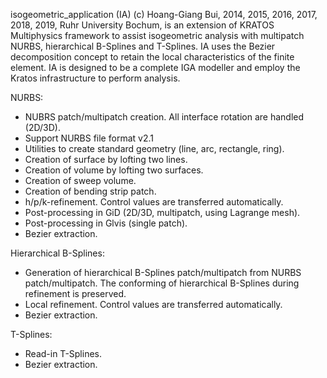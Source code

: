 isogeometric_application (IA) (c) Hoang-Giang Bui, 2014, 2015, 2016, 2017, 2018, 2019, Ruhr University Bochum, is an extension of KRATOS Multiphysics framework to assist isogeometric analysis with multipatch NURBS, hierarchical B-Splines and T-Splines. IA uses the Bezier decomposition concept to retain the local characteristics of the finite element. IA is designed to be a complete IGA modeller and employ the Kratos infrastructure to perform analysis.

NURBS:
 + NUBRS patch/multipatch creation. All interface rotation are handled (2D/3D).
 + Support NURBS file format v2.1
 + Utilities to create standard geometry (line, arc, rectangle, ring).
 + Creation of surface by lofting two lines.
 + Creation of volume by lofting two surfaces.
 + Creation of sweep volume.
 + Creation of bending strip patch.
 + h/p/k-refinement. Control values are transferred automatically.
 + Post-processing in GiD (2D/3D, multipatch, using Lagrange mesh).
 + Post-processing in Glvis (single patch).
 + Bezier extraction.

Hierarchical B-Splines:
 + Generation of hierarchical B-Splines patch/multipatch from NURBS patch/multipatch. The conforming of hierarchical B-Splines during refinement is preserved.
 + Local refinement. Control values are transferred automatically.
 + Bezier extraction.

T-Splines:
 + Read-in T-Splines.
 + Bezier extraction.

